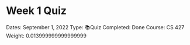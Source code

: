 # Week 1 Quiz

Dates: September 1, 2022
Type: 📚Quiz
Completed: Done
Course: CS 427
Weight: 0.013999999999999999
